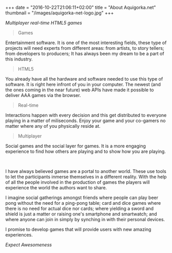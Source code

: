 +++
date = "2016-10-22T21:06:11+02:00"
title = "About Aquigorka.net"
thumbnail = "/images/aquigorka-net-logo.jpg"
+++

*Multiplayer real-time HTML5 games*

> Games

Entertainment software. It is one of the most interesting fields, these type of projects will need experts from different areas: from artists, to story tellers; from developers to producers; It has always been my dream to be a part of this industry.

> HTML5

You already have all the hardware and software needed to use this type of software. It is right here infront of you in your computer. The newest (and the ones coming in the near future) web APIs have made it possible to deliver AAA games via the browser.

> Real-time

Interactions happen with every decision and this get distributed to everyone playing in a matter of miliseconds. Enjoy your game and your co-gamers no matter where any of you physically reside at.

> Multiplayer

Social games and the social layer for games. It is a more engaging experience to find how others are playing and to show how you are playing.


<br />

I have always believed games are a portal to another world. These use tools to let the participants inmerse themselves in a different reality. With the help of all the people involved in the production of games the players will experience the world the authors want to share.

I imagine social gatherings amongst friends where people can play beer pong without the need for a ping-pong table; card and dice games where there is no need for actual dice nor cards; where yielding a sword and shield is just a matter or raising one's smartphone and smartwatch; and where anyone can join in simply by synching in with their personal devices.

I promise to develop games that will provide users with new amazing experiences.

*Expect Awesomeness*
